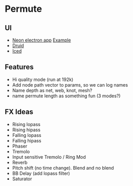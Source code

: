 # Permute

## UI
- [Neon electron app](https://github.com/neon-bindings/neon) [Example](https://keminglabs.com/blog/building-a-fast-electron-app-with-rust/)
- [Druid](https://linebender.org/druid/)
- [Iced](https://github.com/iced-rs/iced)


## Features
- Hi quality mode (run at 192k)
- Add node path vector to params, so we can log names
- Name depth as net, web, knot, mesh?
- name permute length as something fun (3 modes?)

## FX Ideas

- Rising lopass
- Rising hipass
- Falling lopass
- Falling hipass
- Phaser
- Tremolo
- Input sensitive Tremolo / Ring Mod
- Reverb
- Pitch shift (no time change). Blend and no blend
- BB Delay (add lopass filter)
- Saturator